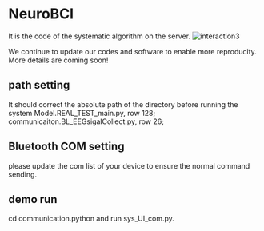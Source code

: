 # NeuroBCI
It is the code of the systematic algorithm on the server.
![interaction3](https://github.com/user-attachments/assets/88bb8cb4-b3d4-4703-87a0-6161d85461b5)

We continue to update our codes and software to enable more reproducity. More details are coming soon!

## path setting
It should correct the absolute path of the directory before running the system
Model.REAL_TEST_main.py, row 128;
communicaiton.BL_EEGsigalCollect.py, row 26;
## Bluetooth COM setting
please update the com list of your device to ensure the normal command sending. 

## demo run
cd communication.python and run sys_UI_com.py.
